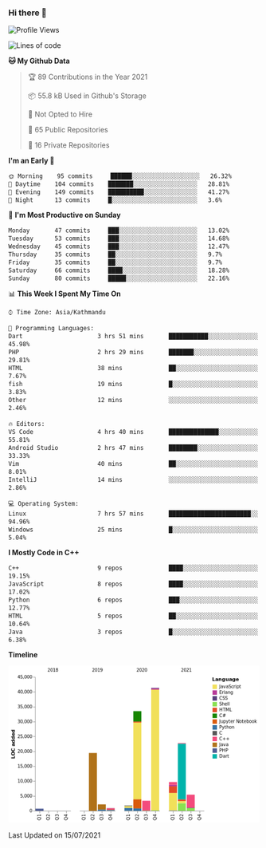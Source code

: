 ### Hi there 👋


<!--START_SECTION:waka-->
![Profile Views](http://img.shields.io/badge/Profile%20Views-5-blue)

![Lines of code](https://img.shields.io/badge/From%20Hello%20World%20I%27ve%20Written-141924%20lines%20of%20code-blue)

**🐱 My Github Data** 

> 🏆 89 Contributions in the Year 2021
 > 
> 📦 55.8 kB Used in Github's Storage 
 > 
> 🚫 Not Opted to Hire
 > 
> 📜 65 Public Repositories 
 > 
> 🔑 16 Private Repositories  
 > 
**I'm an Early 🐤** 

```text
🌞 Morning    95 commits     ██████░░░░░░░░░░░░░░░░░░░   26.32% 
🌆 Daytime    104 commits    ███████░░░░░░░░░░░░░░░░░░   28.81% 
🌃 Evening    149 commits    ██████████░░░░░░░░░░░░░░░   41.27% 
🌙 Night      13 commits     █░░░░░░░░░░░░░░░░░░░░░░░░   3.6%

```
📅 **I'm Most Productive on Sunday** 

```text
Monday       47 commits     ███░░░░░░░░░░░░░░░░░░░░░░   13.02% 
Tuesday      53 commits     ███░░░░░░░░░░░░░░░░░░░░░░   14.68% 
Wednesday    45 commits     ███░░░░░░░░░░░░░░░░░░░░░░   12.47% 
Thursday     35 commits     ██░░░░░░░░░░░░░░░░░░░░░░░   9.7% 
Friday       35 commits     ██░░░░░░░░░░░░░░░░░░░░░░░   9.7% 
Saturday     66 commits     ████░░░░░░░░░░░░░░░░░░░░░   18.28% 
Sunday       80 commits     █████░░░░░░░░░░░░░░░░░░░░   22.16%

```


📊 **This Week I Spent My Time On** 

```text
⌚︎ Time Zone: Asia/Kathmandu

💬 Programming Languages: 
Dart                     3 hrs 51 mins       ███████████░░░░░░░░░░░░░░   45.98% 
PHP                      2 hrs 29 mins       ███████░░░░░░░░░░░░░░░░░░   29.81% 
HTML                     38 mins             ██░░░░░░░░░░░░░░░░░░░░░░░   7.67% 
fish                     19 mins             █░░░░░░░░░░░░░░░░░░░░░░░░   3.83% 
Other                    12 mins             ░░░░░░░░░░░░░░░░░░░░░░░░░   2.46%

🔥 Editors: 
VS Code                  4 hrs 40 mins       ██████████████░░░░░░░░░░░   55.81% 
Android Studio           2 hrs 47 mins       ████████░░░░░░░░░░░░░░░░░   33.33% 
Vim                      40 mins             ██░░░░░░░░░░░░░░░░░░░░░░░   8.01% 
IntelliJ                 14 mins             ░░░░░░░░░░░░░░░░░░░░░░░░░   2.86%

💻 Operating System: 
Linux                    7 hrs 57 mins       ███████████████████████░░   94.96% 
Windows                  25 mins             █░░░░░░░░░░░░░░░░░░░░░░░░   5.04%

```

**I Mostly Code in C++** 

```text
C++                      9 repos             ████░░░░░░░░░░░░░░░░░░░░░   19.15% 
JavaScript               8 repos             ████░░░░░░░░░░░░░░░░░░░░░   17.02% 
Python                   6 repos             ███░░░░░░░░░░░░░░░░░░░░░░   12.77% 
HTML                     5 repos             ██░░░░░░░░░░░░░░░░░░░░░░░   10.64% 
Java                     3 repos             █░░░░░░░░░░░░░░░░░░░░░░░░   6.38%

```


**Timeline**

![Chart not found](https://raw.githubusercontent.com/voidash/voidash/main/charts/bar_graph.png) 


 Last Updated on 15/07/2021
<!--END_SECTION:waka-->


<!--
**voidash/voidash** is a ✨ _special_ ✨ repository because its `README.md` (this file) appears on your GitHub profile.

Here are some ideas to get you started:

- 🔭 I’m currently working on ...
- 🌱 I’m currently learning ...
- 👯 I’m looking to collaborate on ...
- 🤔 I’m looking for help with ...
- 💬 Ask me about ...
- 📫 How to reach me: ...
- 😄 Pronouns: ...
- ⚡ Fun fact: ...
-->
